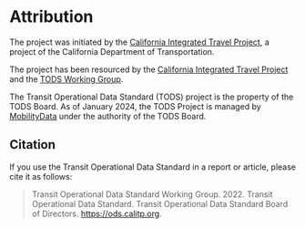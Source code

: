 # Attribution

The project was initiated by the [California Integrated Travel Project](https://calitp.org), a project of the California Department of Transportation.

The project has been resourced by the [California Integrated Travel Project](https://calitp.org) and the [TODS Working Group](../resources/faq.md#what-is-the-tods-working-group).

The Transit Operational Data Standard (TODS) project is the property of the TODS Board.  As of January 2024, the TODS Project is managed by [MobilityData](https://mobilitydata.org) under the authority of the TODS Board.

## Citation

If you use the Transit Operational Data Standard in a report or article, please cite it as follows:

> Transit Operational Data Standard Working Group. 2022. Transit Operational Data Standard. Transit Operational Data Standard Board of Directors. https://ods.calitp.org.

